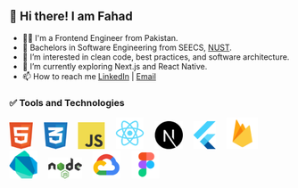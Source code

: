 ## 👋 Hi there! I am Fahad

- 👨‍💻 I'm a Frontend Engineer from Pakistan.
- 🏫 Bachelors in Software Engineering from SEECS, [NUST](https://nust.edu.pk/).
- 👀 I’m interested in clean code, best practices, and software architecture.
- 🚀 I’m currently exploring Next.js and React Native.
- 📫 How to reach me [LinkedIn](https://www.linkedin.com/in/fahadimran7/) | [Email](mailto:fahadimran1723@gmail.com)

### ✅ Tools and Technologies

<p>
  <img src="./upload/html-1.svg" width="42"/>
  &nbsp; &nbsp;
  <img src="./upload/css-3.svg" width="42"/>
  &nbsp; &nbsp;
  <img src="./upload/logo-javascript.svg" width="48"/>
  &nbsp; &nbsp;
  <img src="./upload/react-2.svg" width="50"/>
  &nbsp; &nbsp;
  <img src="./upload/nextjs.svg" width="50"/>
  &nbsp; &nbsp;
  <img src="./upload/flutter-logo.svg" width="40"/>
  &nbsp; &nbsp;
  <img src="./upload/firebase.svg" width="56"/>
  &nbsp; &nbsp;
  <img src="./upload/dart.svg" width="50"/>
  &nbsp; &nbsp;
  <img src="./upload/nodejs-1.svg" width="60"/>
  &nbsp; &nbsp;
  <img src="./upload/gcp.svg" width="50"/>
  &nbsp; &nbsp;
  <img src="./upload/figma.svg" width="50"/>
  &nbsp; &nbsp;
</p>
